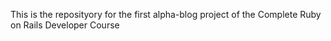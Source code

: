 This is the reposityory for the first alpha-blog project of the Complete Ruby on Rails Developer Course